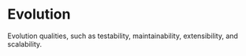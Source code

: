 # Evolution
Evolution qualities, such as testability, maintainability, extensibility, and scalability.

